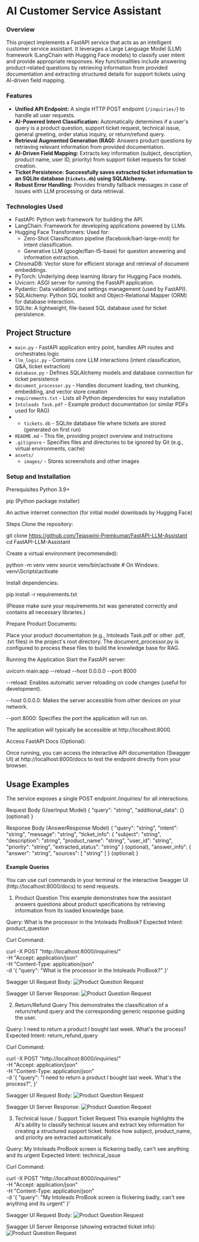 # AI Customer Service Assistant 
### Overview
This project implements a FastAPI service that acts as an intelligent customer service assistant. It leverages a Large Language Model (LLM) framework (LangChain with Hugging Face models) to classify user intent and provide appropriate responses. Key functionalities include answering product-related questions by retrieving information from provided documentation and extracting structured details for support tickets using AI-driven field mapping.

### Features
* **Unified API Endpoint:** A single HTTP POST endpoint (`/inquiries/`) to handle all user requests.
* **AI-Powered Intent Classification:** Automatically determines if a user's query is a product question, support ticket request, technical issue, general greeting, order status inquiry, or return/refund query.
* **Retrieval Augmented Generation (RAG):** Answers product questions by retrieving relevant information from provided documentation.
* **AI-Driven Field Mapping:** Extracts key information (subject, description, product name, user ID, priority) from support ticket requests for ticket creation.
* **Ticket Persistence:** **Successfully saves extracted ticket information to an SQLite database (`tickets.db`) using SQLAlchemy.**
* **Robust Error Handling:** Provides friendly fallback messages in case of issues with LLM processing or data retrieval.


### Technologies Used
* FastAPI: Python web framework for building the API.
* LangChain: Framework for developing applications powered by LLMs.
* Hugging Face Transformers: Used for:
   * Zero-Shot Classification pipeline (facebook/bart-large-mnli) for intent classification.
   * Generative LLM (google/flan-t5-base) for question answering and information extraction.
* ChromaDB: Vector store for efficient storage and retrieval of document embeddings.
* PyTorch: Underlying deep learning library for Hugging Face models.
* Uvicorn: ASGI server for running the FastAPI application.
* Pydantic: Data validation and settings management (used by FastAPI).
* SQLAlchemy: Python SQL toolkit and Object-Relational Mapper (ORM) for database interaction.
* SQLite: A lightweight, file-based SQL database used for ticket persistence.

## Project Structure
* `main.py` - FastAPI application entry point, handles API routes and orchestrates logic
* `llm_logic.py` - Contains core LLM interactions (intent classification, Q&A, ticket extraction)
* `database.py` - Defines SQLAlchemy models and database connection for ticket persistence
* `document_processor.py` - Handles document loading, text chunking, embedding, and vector store creation
* `requirements.txt` - Lists all Python dependencies for easy installation
* `Intoleads Task.pdf` - Example product documentation (or similar PDFs used for RAG)
* * `tickets.db` - SQLite database file where tickets are stored (generated on first run)
* `README.md` - This file, providing project overview and instructions
* `.gitignore` - Specifies files and directories to be ignored by Git (e.g., virtual environments, cache)
* `assets/`
    * `images/` - Stores screenshots and other images
### Setup and Installation
Prerequisites
Python 3.9+

pip (Python package installer)

An active internet connection (for initial model downloads by Hugging Face)

Steps
Clone the repository:

git clone https://github.com/Tejaswini-Premkumar/FastAPI-LLM-Assistant
cd FastAPI-LLM-Assistant


Create a virtual environment (recommended):

python -m venv venv
source venv/bin/activate  # On Windows: venv\Scripts\activate

Install dependencies:

pip install -r requirements.txt

(Please make sure your requirements.txt was generated correctly and contains all necessary libraries.)

Prepare Product Documents:

Place your product documentation (e.g., Intoleads Task.pdf or other .pdf, .txt files) in the project's root directory. The document_processor.py is configured to process these files to build the knowledge base for RAG.

Running the Application
Start the FastAPI server:

uvicorn main:app --reload --host 0.0.0.0 --port 8000

--reload: Enables automatic server reloading on code changes (useful for development).

--host 0.0.0.0: Makes the server accessible from other devices on your network.

--port 8000: Specifies the port the application will run on.

The application will typically be accessible at http://localhost:8000.

Access FastAPI Docs (Optional):

Once running, you can access the interactive API documentation (Swagger UI) at http://localhost:8000/docs to test the endpoint directly from your browser.

## Usage Examples
The service exposes a single POST endpoint /inquiries/ for all interactions.

Request Body (UserInput Model)
{
  "query": "string",
  "additional_data": {} (optional)
}

Response Body (AnswerResponse Model)
{
  "query": "string",
  "intent": "string",
  "message": "string",
  "ticket_info": {
    "subject": "string",
    "description": "string",
    "product_name": "string",
    "user_id": "string",
    "priority": "string",
    "extracted_status": "string"
  } (optional),
  "answer_info": {
    "answer": "string",
    "sources": [
      "string"
    ]
  } (optional)
}

#### Example Queries
You can use curl commands in your terminal or the interactive Swagger UI (http://localhost:8000/docs) to send requests.

1. Product Question
This example demonstrates how the assistant answers questions about product specifications by retrieving information from its loaded knowledge base.

Query: What is the processor in the Intoleads ProBook?
Expected Intent: product_question

Curl Command:

curl -X POST "http://localhost:8000/inquiries/" \
     -H "Accept: application/json" \
     -H "Content-Type: application/json" \
     -d '{
           "query": "What is the processor in the Intoleads ProBook?"
         }'

Swagger UI Request Body:
![Product Question Request](assets/images/op_ss1.png)


Swagger UI Server Response:
![Product Question Request](assets/images/op_ss2.png)


2. Return/Refund Query
This demonstrates the classification of a return/refund query and the corresponding generic response guiding the user.

Query: I need to return a product I bought last week. What's the process?
Expected Intent: return_refund_query

Curl Command:

curl -X POST "http://localhost:8000/inquiries/" \
     -H "Accept: application/json" \
     -H "Content-Type: application/json" \
     -d '{
           "query": "I need to return a product I bought last week. What\'s the process?",
         }'

Swagger UI Request Body:
![Product Question Request](assets/images/op_ss3.png)


Swagger UI Server Response:
![Product Question Request](assets/images/op_ss4.png)


3. Technical Issue / Support Ticket Request
This example highlights the AI's ability to classify technical issues and extract key information for creating a structured support ticket. Notice how subject, product_name, and priority are extracted automatically.

Query: My Intoleads ProBook screen is flickering badly, can't see anything and its urgent
Expected Intent: technical_issue

Curl Command:

curl -X POST "http://localhost:8000/inquiries/" \
     -H "Accept: application/json" \
     -H "Content-Type: application/json" \
     -d '{
           "query": "My Intoleads ProBook screen is flickering badly, can\'t see anything and its urgent"
         }'

Swagger UI Request Body:
![Product Question Request](assets/images/op_ss5.png)


Swagger UI Server Response (showing extracted ticket info):
![Product Question Request](assets/images/op_ss6.png)


